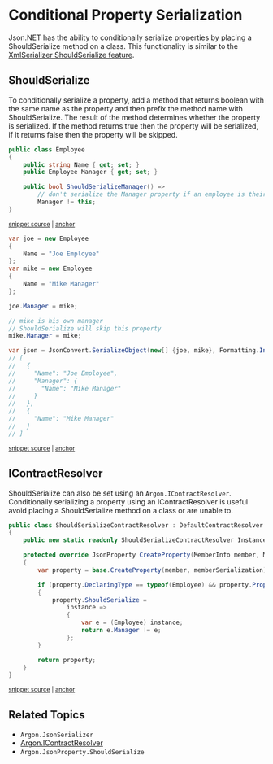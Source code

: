 # Conditional Property Serialization

Json.NET has the ability to conditionally serialize properties by placing a ShouldSerialize method on a class. This functionality is similar to the [XmlSerializer ShouldSerialize feature](http://msdn.microsoft.com/en-us/library/53b8022e.aspx).


## ShouldSerialize

To conditionally serialize a property, add a method that returns boolean with the same name as the property and then prefix the method name with ShouldSerialize. The result of the method determines whether the property is serialized. If the method returns true then the property will be serialized, if it returns false then the property will be skipped.

<!-- snippet: EmployeeShouldSerializeExample -->
<a id='snippet-employeeshouldserializeexample'></a>
```cs
public class Employee
{
    public string Name { get; set; }
    public Employee Manager { get; set; }

    public bool ShouldSerializeManager() =>
        // don't serialize the Manager property if an employee is their own manager
        Manager != this;
}
```
<sup><a href='/src/Tests/Documentation/ConditionalPropertiesTests.cs#L41-L53' title='Snippet source file'>snippet source</a> | <a href='#snippet-employeeshouldserializeexample' title='Start of snippet'>anchor</a></sup>
<!-- endSnippet -->

<!-- snippet: ShouldSerializeClassTest -->
<a id='snippet-shouldserializeclasstest'></a>
```cs
var joe = new Employee
{
    Name = "Joe Employee"
};
var mike = new Employee
{
    Name = "Mike Manager"
};

joe.Manager = mike;

// mike is his own manager
// ShouldSerialize will skip this property
mike.Manager = mike;

var json = JsonConvert.SerializeObject(new[] {joe, mike}, Formatting.Indented);
// [
//   {
//     "Name": "Joe Employee",
//     "Manager": {
//       "Name": "Mike Manager"
//     }
//   },
//   {
//     "Name": "Mike Manager"
//   }
// ]
```
<sup><a href='/src/Tests/Documentation/ConditionalPropertiesTests.cs#L58-L88' title='Snippet source file'>snippet source</a> | <a href='#snippet-shouldserializeclasstest' title='Start of snippet'>anchor</a></sup>
<!-- endSnippet -->


## IContractResolver

ShouldSerialize can also be set using an `Argon.IContractResolver`. Conditionally serializing a property using an IContractResolver is useful avoid placing a ShouldSerialize method on a class or are unable to.

<!-- snippet: ShouldSerializeContractResolver -->
<a id='snippet-shouldserializecontractresolver'></a>
```cs
public class ShouldSerializeContractResolver : DefaultContractResolver
{
    public new static readonly ShouldSerializeContractResolver Instance = new();

    protected override JsonProperty CreateProperty(MemberInfo member, MemberSerialization memberSerialization)
    {
        var property = base.CreateProperty(member, memberSerialization);

        if (property.DeclaringType == typeof(Employee) && property.PropertyName == "Manager")
        {
            property.ShouldSerialize =
                instance =>
                {
                    var e = (Employee) instance;
                    return e.Manager != e;
                };
        }

        return property;
    }
}
```
<sup><a href='/src/Tests/Documentation/ConditionalPropertiesTests.cs#L13-L37' title='Snippet source file'>snippet source</a> | <a href='#snippet-shouldserializecontractresolver' title='Start of snippet'>anchor</a></sup>
<!-- endSnippet -->


## Related Topics

 * `Argon.JsonSerializer`
 * [Argon.IContractResolver](/docs/ContractResolver.md)
 * `Argon.JsonProperty.ShouldSerialize`
